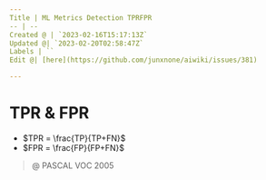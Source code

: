 ```yaml
---
Title | ML Metrics Detection TPRFPR
-- | --
Created @ | `2023-02-16T15:17:13Z`
Updated @| `2023-02-20T02:58:47Z`
Labels | ``
Edit @| [here](https://github.com/junxnone/aiwiki/issues/381)

---
```

# TPR & FPR

- $TPR = \frac{TP}{TP+FN}$
- $FPR = \frac{FP}{FP+FN}$

> @ PASCAL VOC 2005



